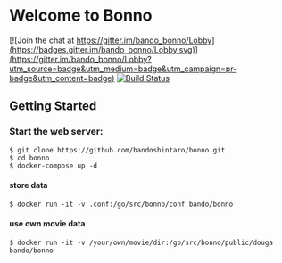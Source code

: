 # Welcome to Bonno 

[![Join the chat at https://gitter.im/bando_bonno/Lobby](https://badges.gitter.im/bando_bonno/Lobby.svg)](https://gitter.im/bando_bonno/Lobby?utm_source=badge&utm_medium=badge&utm_campaign=pr-badge&utm_content=badge)
[![Build Status](https://drone.io/github.com/bandoshintaro/bonno/status.png)](https://drone.io/github.com/bandoshintaro/bonno/latest)

## Getting Started

### Start the web server:

    $ git clone https://github.com/bandoshintaro/bonno.git
	$ cd bonno
    $ docker-compose up -d

#### store data
    $ docker run -it -v .conf:/go/src/bonno/conf bando/bonno
#### use own movie data
    $ docker run -it -v /your/own/movie/dir:/go/src/bonno/public/douga bando/bonno
